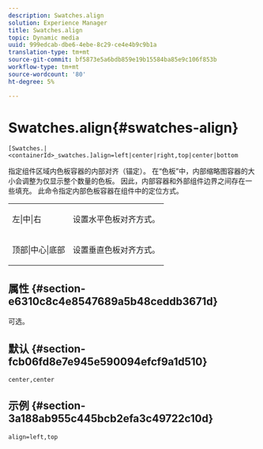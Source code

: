 ```yaml
---
description: Swatches.align
solution: Experience Manager
title: Swatches.align
topic: Dynamic media
uuid: 999edcab-dbe6-4ebe-8c29-ce4e4b9c9b1a
translation-type: tm+mt
source-git-commit: bf5873e5a6bdb859e19b15584ba85e9c106f853b
workflow-type: tm+mt
source-wordcount: '80'
ht-degree: 5%

---
```



# Swatches.align{#swatches-align}

`[Swatches.|<containerId>_swatches.]align=left|center|right,top|center|bottom`

指定组件区域内色板容器的内部对齐（锚定）。 在“色板”中，内部缩略图容器的大小会调整为仅显示整个数量的色板。 因此，内部容器和外部组件边界之间存在一些填充。 此命令指定内部色板容器在组件中的定位方式。

<table id="table_33CC037517964DA89EE0C005BB6B32BB"> 
 <tbody> 
  <tr> 
   <td colname="col1"> <p><span class="codeph"> 左|中|右</span> </p> </td> 
   <td colname="col2"> <p> 设置水平色板对齐方式。 </p> </td> 
  </tr> 
  <tr> 
   <td colname="col1"> <p><span class="codeph"> 顶部|中心|底部</span> </p> </td> 
   <td colname="col2"> <p> 设置垂直色板对齐方式。 </p> </td> 
  </tr> 
 </tbody> 
</table>

## 属性 {#section-e6310c8c4e8547689a5b48ceddb3671d}

可选。

## 默认 {#section-fcb06fd8e7e945e590094efcf9a1d510}

`center,center`

## 示例 {#section-3a188ab955c445bcb2efa3c49722c10d}

`align=left,top`
